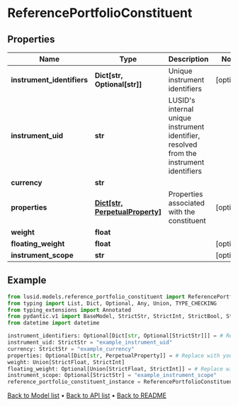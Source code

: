 # ReferencePortfolioConstituent

## Properties
Name | Type | Description | Notes
------------ | ------------- | ------------- | -------------
**instrument_identifiers** | **Dict[str, Optional[str]]** | Unique instrument identifiers | [optional] 
**instrument_uid** | **str** | LUSID&#39;s internal unique instrument identifier, resolved from the instrument identifiers | 
**currency** | **str** |  | 
**properties** | [**Dict[str, PerpetualProperty]**](PerpetualProperty.md) | Properties associated with the constituent | [optional] 
**weight** | **float** |  | 
**floating_weight** | **float** |  | [optional] 
**instrument_scope** | **str** |  | [optional] 
## Example

```python
from lusid.models.reference_portfolio_constituent import ReferencePortfolioConstituent
from typing import List, Dict, Optional, Any, Union, TYPE_CHECKING
from typing_extensions import Annotated
from pydantic.v1 import BaseModel, StrictStr, StrictInt, StrictBool, StrictFloat, StrictBytes, Field, validator, ValidationError, conlist, constr
from datetime import datetime

instrument_identifiers: Optional[Dict[str, Optional[StrictStr]]] = # Replace with your value
instrument_uid: StrictStr = "example_instrument_uid"
currency: StrictStr = "example_currency"
properties: Optional[Dict[str, PerpetualProperty]] = # Replace with your value
weight: Union[StrictFloat, StrictInt]
floating_weight: Optional[Union[StrictFloat, StrictInt]] = # Replace with your value
instrument_scope: Optional[StrictStr] = "example_instrument_scope"
reference_portfolio_constituent_instance = ReferencePortfolioConstituent(instrument_identifiers=instrument_identifiers, instrument_uid=instrument_uid, currency=currency, properties=properties, weight=weight, floating_weight=floating_weight, instrument_scope=instrument_scope)

```

[Back to Model list](../README.md#documentation-for-models) &#8226; [Back to API list](../README.md#documentation-for-api-endpoints) &#8226; [Back to README](../README.md)

